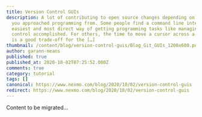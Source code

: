 ```yaml
---
title: Version Control GUIs
description: A lot of contributing to open source changes depending on the angle
  you approached programming from. Some people find a command line interface the
  easiest and most direct way of getting programming tasks like managing version
  control accomplished. For others, the time to move a cursor across a desktop
  is a good trade-off for the […]
thumbnail: /content/blog/version-control-guis/Blog_Git_GUIs_1200x600.png
author: garann-means
published: true
published_at: 2020-10-02T07:25:52.000Z
comments: true
category: tutorial
tags: []
canonical: https://www.nexmo.com/blog/2020/10/02/version-control-guis
redirect: https://www.nexmo.com/blog/2020/10/02/version-control-guis
---
```


Content to be migrated...
